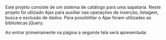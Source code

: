 Este projeto consiste de um sistema de catálogo para uma sapataria.
Neste projeto foi utlizado Ajax para auxiliar nas operações de inserção, listagem, busca e exclusão de dados. Para possibilitar o Ajax foram utilizadas as bibliotecas jQuery.

Ao entrar primeiramente na página a seguinte tela será apresentada:
